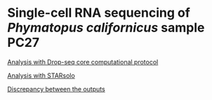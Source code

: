 # Single-cell RNA sequencing of _Phymatopus californicus_ sample PC27

[Analysis with Drop-seq core computational protocol](scRNAseq_Phymatopus_californicus.md)

[Analysis with STARsolo](scRNAseq_Phymatopus_californicus_starsolo.md)

[Discrepancy between the outputs](scRNAseq_Phymatopus_californicus_revised.md)
